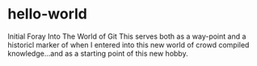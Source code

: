 # hello-world
Initial Foray Into The World of Git 
This serves both as a way-point and a historicl marker of when I entered into this new world of crowd compiled knowledge...and as a starting point of this new hobby.
